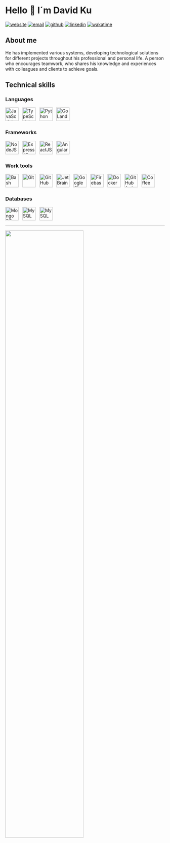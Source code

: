 # Hello 👋 I´m David Ku

[![website](https://img.shields.io/badge/WebSite-0077B5?logo=googlechrome&style=flat-square&color=gray&logoColor=white)](https://davidku.dev)
[![email](https://img.shields.io/badge/Email-0077B5?logo=gmail&style=flat-square&color=gray&logoColor=white)](mailto:hola@davidku.dev)
[![github](https://img.shields.io/badge/GitHub-0077B5?logo=github&style=flat-square&color=gray)](https://github.com/daveku)
[![linkedin](https://img.shields.io/badge/LinkedIn-0077B5?logo=linkedin&style=flat-square&color=gray)](https://www.linkedin.com/in/daveku/)
[![wakatime](https://wakatime.com/badge/user/55c7f3c3-3efc-4ed2-8671-7e5d8db8a308.svg?style=flat-square&color=black)](https://wakatime.com/@55c7f3c3-3efc-4ed2-8671-7e5d8db8a308)

## About me

He has implemented various systems, developing technological solutions for different projects throughout his
professional and personal life. A person who encourages teamwork, who shares his knowledge and experiences with
colleagues and clients to achieve goals.

## Technical skills

### Languages

<a href="https://developer.mozilla.org/es/docs/Web/JavaScript" target="_blank"><img width="42" height="42" alt="JavaScript" src="https://cdn.simpleicons.org/javascript"></a>
&nbsp;
<a href="https://www.typescriptlang.org/" target="_blank"><img width="42" height="42" alt="TypeScript" src="https://cdn.simpleicons.org/typescript"></a>
&nbsp;
<a href="https://www.python.org/" target="_blank"><img width="42" height="42" alt="Python" src="https://cdn.simpleicons.org/python"></a>
&nbsp;
<a href="https://go.dev/" target="_blank"><img width="42" height="42" alt="GoLand" src="https://cdn.simpleicons.org/go"></a>

### Frameworks

<a href="https://nodejs.org/" target="_blank"><img width="42" height="42" alt="NodeJS" src="https://cdn.simpleicons.org/nodedotjs"></a>
&nbsp;
<a href="https://expressjs.com/" target="_blank"><img width="42" height="42" alt="ExpressJS" src="https://cdn.simpleicons.org/express"></a>
&nbsp;
<a href="https://reactjs.org/" target="_blank"><img width="42" height="42" alt="ReactJS" src="https://cdn.simpleicons.org/react"></a>
&nbsp;
<a href="https://angular.io/" target="_blank"><img width="42" height="42" alt="Angular" src="https://cdn.simpleicons.org/angular"></a>

### Work tools

<a href="https://www.gnu.org/software/bash/" target="_blank"><img width="42" height="42" alt="Bash" src="https://cdn.simpleicons.org/gnubash"></a>
&nbsp;
<a href="https://git-scm.com/" target="_blank"><img width="42" height="42" alt="Git" src="https://cdn.simpleicons.org/git"></a>
&nbsp;
<a href="https://github.com/" target="_blank"><img width="42" height="42" alt="GitHub" src="https://cdn.simpleicons.org/github"></a>
&nbsp;
<a href="https://www.jetbrains.com/" target="_blank"><img width="42" height="42" alt="JetBrains" src="https://cdn.simpleicons.org/jetbrains"></a>
&nbsp; <a href="https://cloud.google.com/" target="_blank"><img width="42" height="42" alt="Google Cloud" src="https://cdn.simpleicons.org/googlecloud"></a>
&nbsp;
<a href="https://firebase.google.com/" target="_blank"><img width="42" height="42" alt="Firebase" src="https://cdn.simpleicons.org/firebase"></a>
&nbsp;
<a href="https://www.docker.com/" target="_blank"><img width="42" height="42" alt="Docker" src="https://cdn.simpleicons.org/docker"></a>
&nbsp;
<a href="https://github.com/features/actions" target="_blank"><img width="42" height="42" alt="GitHub Actions" src="https://cdn.simpleicons.org/githubactions"></a>
&nbsp;
<img width="42" height="42" alt="Coffee" src="https://cdn.simpleicons.org/starbucks">

### Databases

<a href="https://www.mongodb.com/" target="_blank"><img  width="42" height="42" alt="Mongo DB" src="https://cdn.simpleicons.org/mongodb"></a>
&nbsp;
<a href="https://www.mysql.com/" target="_blank"><img  width="42" height="42" alt="MySQL" src="https://cdn.simpleicons.org/mysql"></a>
&nbsp;
<a href="https://www.postgresql.org/" target="_blank"><img  width="42" height="42" alt="MySQL" src="https://cdn.simpleicons.org/postgresql"></a>

----

<a href="https://wakatime.com/@daveku" target="_blank"><img width="70%"  align="center" src="https://wakatime.com/share/@daveku/d5fcc304-5028-4e01-8381-06b8d8dc2e38.svg"></a>